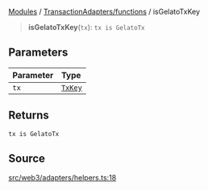 [Modules](../../../README.md) / [TransactionAdapters/functions](../README.md) / isGelatoTxKey

> **isGelatoTxKey**(`tx`): `tx is GelatoTx`

## Parameters

| Parameter | Type |
| :------ | :------ |
| `tx` | [`TxKey`](../../types/type-aliases/TxKey.md) |

## Returns

`tx is GelatoTx`

## Source

[src/web3/adapters/helpers.ts:18](https://github.com/bgd-labs/fe-shared/blob/9fba57060d0d09d18d0564e6f8921c7206d93e88/src/web3/adapters/helpers.ts#L18)
